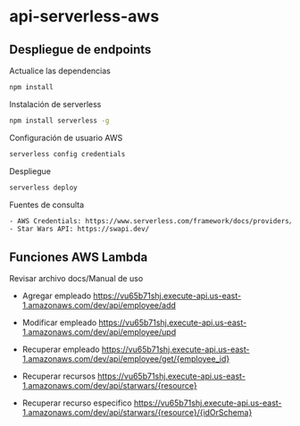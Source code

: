 # api-serverless-aws

## Despliegue de endpoints

Actualice las dependencias 
```sh
npm install
```

Instalación de serverless 
```sh
npm install serverless -g
```

Configuración de usuario AWS 
```sh
serverless config credentials
```

Despliegue
```sh
serverless deploy
```

Fuentes de consulta
```sh
- AWS Credentials: https://www.serverless.com/framework/docs/providers/aws/guide/credentials/
- Star Wars API: https://swapi.dev/
```


## Funciones AWS Lambda
Revisar archivo docs/Manual de uso

- Agregar empleado
https://vu65b71shj.execute-api.us-east-1.amazonaws.com/dev/api/employee/add 

- Modificar empleado
https://vu65b71shj.execute-api.us-east-1.amazonaws.com/dev/api/employee/upd

- Recuperar empleado
https://vu65b71shj.execute-api.us-east-1.amazonaws.com/dev/api/employee/get/{employee_id}

- Recuperar recursos
https://vu65b71shj.execute-api.us-east-1.amazonaws.com/dev/api/starwars/{resource} 

- Recuperar recurso especifico
https://vu65b71shj.execute-api.us-east-1.amazonaws.com/dev/api/starwars/{resource}/{idOrSchema}
